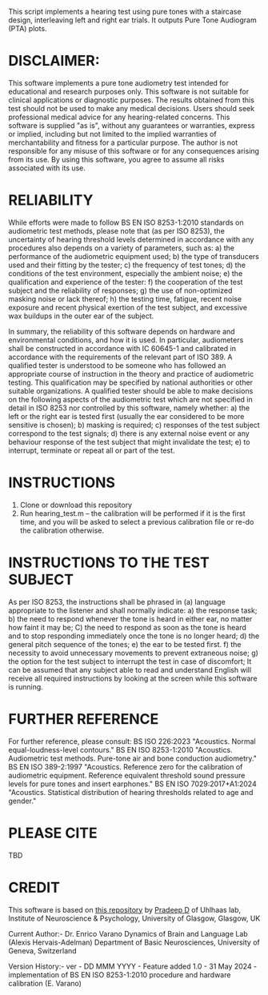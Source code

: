 This script implements a hearing test using pure tones with a staircase
design, interleaving left and right ear trials. It outputs Pure Tone
Audiogram (PTA) plots.

# DISCLAIMER:
This software implements a pure tone audiometry test intended for
educational and research purposes only. This software is not suitable for
clinical applications or diagnostic purposes. The results obtained from
this test should not be used to make any medical decisions. Users should
seek professional medical advice for any hearing-related concerns.
This software is supplied "as is", without any guarantees or warranties,
express or implied, including but not limited to the implied warranties
of merchantability and fitness for a particular purpose. The author is
not responsible for any misuse of this software or for any consequences
arising from its use. By using this software, you agree to assume all
risks associated with its use.

# RELIABILITY
While efforts were made to follow BS EN ISO 8253-1:2010 standards on
audiometric test methods, please note that (as per ISO 8253), the
uncertainty of hearing threshold levels determined in accordance with any
procedures also depends on a variety of parameters, such as:
a) the performance of the audiometric equipment used;
b) the type of transducers used and their fitting by the tester;
c) the frequency of test tones;
d) the conditions of the test environment, especially the ambient noise;
e) the qualification and experience of the tester:
f) the cooperation of the test subject and the reliability of responses;
g) the use of non-optimized masking noise or lack thereof;
h) the testing time, fatigue, recent noise exposure and recent physical
   exertion of the test subject, and excessive wax buildups in the outer
   ear of the subject.

In summary, the reliability of this software depends on hardware and
environmental conditions, and how it is used. In particular, audiometers
shall be constructed in accordance with IC 60645-1 and calibrated in
accordance with the requirements of the relevant part of ISO 389.
A qualified tester is understood to be someone who has followed an
appropriate course of instruction in the theory and practice of
audiometric testing. This qualification may be specified by national
authorities or other suitable organizations. A qualified tester should be
able to make decisions on the following aspects of the audiometric test
which are not specified in detail in ISO 8253 nor controlled by this
software, namely whether:
a) the left or the right ear is tested first (usually the ear considered
   to be more sensitive is chosen);
b) masking is required;
c) responses of the test subject correspond to the test signals;
d) there is any external noise event or any behaviour response of the
   test subject that might invalidate the test;
e) to interrupt, terminate or repeat all or part of the test.

# INSTRUCTIONS
1) Clone or download this repository
2) Run hearing_test.m – the calibration will be performed if it is the first
   time, and you will be asked to select a previous calibration file or re-do
   the calibration otherwise.

# INSTRUCTIONS TO THE TEST SUBJECT
As per ISO 8253, the instructions shall be phrased in (a) language
appropriate to the listener and shall normally indicate:
a) the response task;
b) the need to respond whenever the tone is heard in either ear, no
   matter how faint it may be;
C) the need to respond as soon as the tone is heard and to stop
   responding immediately once the tone is no longer heard;
d) the general pitch sequence of the tones;
e) the ear to be tested first.
f) the necessity to avoid unnecessary movements to prevent extraneous
   noise;
g) the option for the test subject to interrupt the test in case of
   discomfort;
It can be assumed that any subject able to read and understand English
will receive all required instructions by looking at the screen while
this software is running.

# FURTHER REFERENCE
For further reference, please consult:
BS ISO 226:2023
  "Acoustics. Normal equal-loudness-level contours."
BS EN ISO 8253-1:2010
  "Acoustics. Audiometric test methods. Pure-tone air and bone conduction
  audiometry."
BS EN ISO 389-2:1997
  "Acoustics. Reference zero for the calibration of audiometric
  equipment. Reference equivalent threshold sound pressure levels for
  pure tones and insert earphones."
BS EN ISO 7029:2017+A1:2024
  "Acoustics. Statistical distribution of hearing thresholds related to
  age and gender."
  
# PLEASE CITE
TBD

# CREDIT
This software is based on [this repository](https://github.com/pd2/PureToneAudiogram)
by [Pradeep D](https://github.com/pd2) of  Uhlhaas lab, Institute of
Neuroscience & Psychology, University of Glasgow, Glasgow, UK

Current Author:- Dr. Enrico Varano
Dynamics of Brain and Language Lab (Alexis Hervais-Adelman)
Department of Basic Neurosciences, University of Geneva, Switzerland

Version History:-
 ver - DD MMM YYYY - Feature added
 1.0 - 31 May 2024 - implementation of BS EN ISO 8253-1:2010 procedure
                     and hardware calibration (E. Varano)
